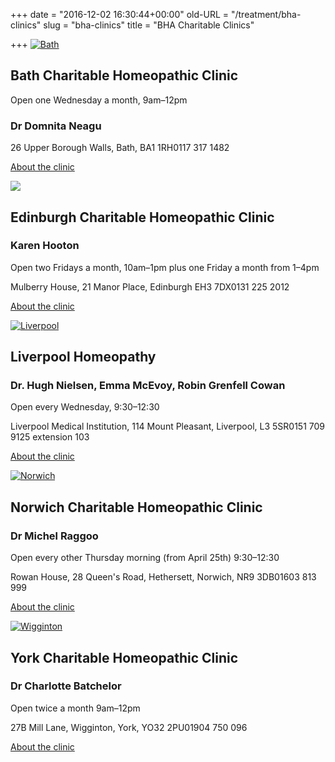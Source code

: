 +++
date = "2016-12-02 16:30:44+00:00"
old-URL = "/treatment/bha-clinics"
slug = "bha-clinics"
title = "BHA Charitable Clinics"

+++
[![Bath](https://res.cloudinary.com/homeopathyuk/v1557403245/bha/bath-1988875_v2.jpg)](/treatment/bha-clinics/bath-charitable-homeopathic-clinic/)

## Bath Charitable Homeopathic Clinic

Open one Wednesday a month, 9am–12pm

### Dr Domnita Neagu

26 Upper Borough Walls, Bath, BA1 1RH0117 317 1482

[About the clinic](/treatment/bha-clinics/bath-charitable-homeopathic-clinic/)

[![](https://res.cloudinary.com/homeopathyuk/v1557403245/bha/edinburgh-366272-1024.jpg)](/treatment/bha-clinics/edinburgh-charitable-homeopathic-clinic/)

## Edinburgh Charitable Homeopathic Clinic

### Karen Hooton

Open two Fridays a month, 10am–1pm plus
one Friday a month from 1–4pm

Mulberry House, 21 Manor Place, Edinburgh EH3 7DX0131 225 2012

[About the clinic](/treatment/bha-clinics/edinburgh-charitable-homeopathic-clinic/)

[![Liverpool](https://res.cloudinary.com/homeopathyuk/v1558706519/bha/liverpool-2538914-web_xscozw.jpg)](/liverpool-charitable-homeopathic-clinic/)

## Liverpool Homeopathy

### Dr. Hugh Nielsen, Emma McEvoy, Robin Grenfell Cowan

Open every Wednesday, 9:30–12:30

Liverpool Medical Institution, 114 Mount Pleasant, Liverpool, L3 5SR0151 709 9125 extension 103

[About the clinic](/liverpool-charitable-homeopathic-clinic/)

[![Norwich](https://res.cloudinary.com/homeopathyuk/v1557403245/bha/norwich-cathedral-1144764-1024.jpg)](/treatment/bha-clinics/norwich-homeopathic-clinic/)

## Norwich Charitable Homeopathic Clinic

### Dr Michel Raggoo

Open every other Thursday morning (from April 25th) 9:30–12:30

Rowan House, 28 Queen's Road, Hethersett, Norwich, NR9 3DB01603 813 999

[About the clinic](/treatment/bha-clinics/norwich-homeopathic-clinic/)

[![Wigginton](https://res.cloudinary.com/homeopathyuk/v1557403245/bha/Wigginton.jpg)](/treatment/bha-clinics/york-charitable-homeopathic-clinic/)

## York Charitable Homeopathic Clinic

### Dr Charlotte Batchelor

Open twice a month 9am–12pm

27B Mill Lane, Wigginton, York, YO32 2PU01904 750 096

[About the clinic](/treatment/bha-clinics/york-charitable-homeopathic-clinic/)